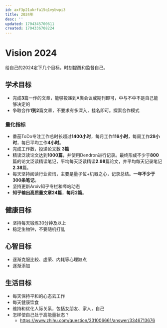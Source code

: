```yaml
---
id: axf3p21ukrfa15q1vybwpi3
title: 2024年
desc: ''
updated: 1704345700611
created: 1704336708224
---
```



# Vision 2024

给自己的2024定下几个目标，时刻提醒和监督自己。

## **学术目标**

* 完成**3**篇一作的文章，能够投递到A类会议或期刊即可，中与不中不是自己能够决定的
* 争取合作**1到2**篇文章，不要求有多深入，挂名即可。探索合作模式

### **量化指标**

* 番茄ToDo专注工作总时长超过**1400小时**，每月工作**116小时**，每周工作**29小时**，每日平均工作**4小时**。
* 完成工作数，投递论文数 **3篇**
* 精读泛读论文达到**1000篇**，并使用Dendron进行记录。最终形成不少于**800**篇的论文泛读精读笔记，平均每天泛读精读**2.98**篇论文，并平均每天记录笔记**2.38**篇。
* 每天坚持阅读行业资讯，主要是量子位+机器之心，记录总结。**一年不少于300条笔记**。
* 坚持更新Arxiv知乎专栏和哔站动态
* **知乎输出高质量文章24篇**，**每月2篇**。


## **健康目标**

* 坚持每天锻炼30分钟及以上
* 稳定生物钟，不要随机打乱


## **心智目标**
* 逐渐克服比较、虚荣、内耗等心理缺点
* 逐渐添加


## **生活目标**
* 每天保持平和的心态去工作
* 每天健康饮食
* 维持和优化人际关系，包括女朋友、家人，自己
* 怎样使自己处于高能量状态？
  * https://www.zhihu.com/question/331006661/answer/3346713676



